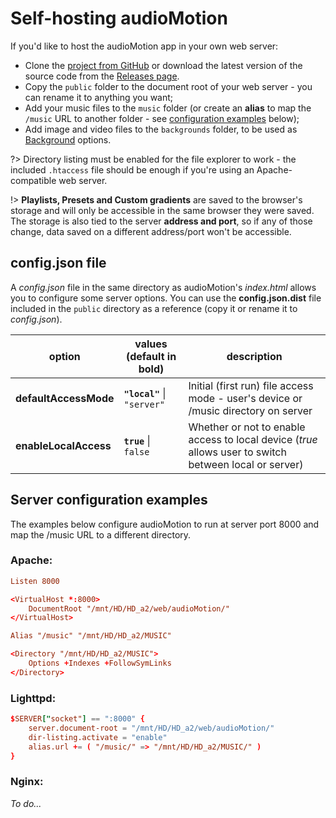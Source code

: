 # Self-hosting audioMotion

If you'd like to host the audioMotion app in your own web server:

+ Clone the [project from GitHub](https://github.com/hvianna/audioMotion.js) or download the latest version of the source code from the [Releases page](https://github.com/hvianna/audioMotion.js/releases/).
+ Copy the `public` folder to the document root of your web server - you can rename it to anything you want;
+ Add your music files to the `music` folder (or create an **alias** to map the `/music` URL to another folder - see [configuration examples](#server-configuration-examples) below);
+ Add image and video files to the `backgrounds` folder, to be used as [Background](users-manual.md#background) options.

?> Directory listing must be enabled for the file explorer to work - the included `.htaccess` file should be enough if you're using an Apache-compatible web server.

!> **Playlists, Presets and Custom gradients** are saved to the browser's storage and will only be accessible in the same browser they were saved.
The storage is also tied to the server **address and port**, so if any of those change, data saved on a different address/port won't be accessible.

## config.json file <!-- {docsify-ignore} -->

A _config.json_ file in the same directory as audioMotion's _index.html_ allows you to configure some server options.
You can use the **config.json.dist** file included in the `public` directory as a reference (copy it or rename it to _config.json_).

| option | values (default in bold) | description |
|--------|---------------------------------|-------------|
| **defaultAccessMode** | **`"local"`** \| `"server"` | Initial (first run) file access mode - user's device or /music directory on server
| **enableLocalAccess** | **`true`** \| `false` | Whether or not to enable access to local device (*true* allows user to switch between local or server)


## Server configuration examples <!-- {docsify-ignore} -->

The examples below configure audioMotion to run at server port 8000 and map the /music URL to a different directory.

### Apache: <!-- {docsify-ignore} -->

```apache2.conf
Listen 8000

<VirtualHost *:8000>
    DocumentRoot "/mnt/HD/HD_a2/web/audioMotion/"
</VirtualHost>

Alias "/music" "/mnt/HD/HD_a2/MUSIC"

<Directory "/mnt/HD/HD_a2/MUSIC">
    Options +Indexes +FollowSymLinks
</Directory>
```

### Lighttpd: <!-- {docsify-ignore} -->

```lighttpd.conf
$SERVER["socket"] == ":8000" {
    server.document-root = "/mnt/HD/HD_a2/web/audioMotion/"
    dir-listing.activate = "enable"
    alias.url += ( "/music/" => "/mnt/HD/HD_a2/MUSIC/" )
}
```

### Nginx: <!-- {docsify-ignore} -->

*To do...*


